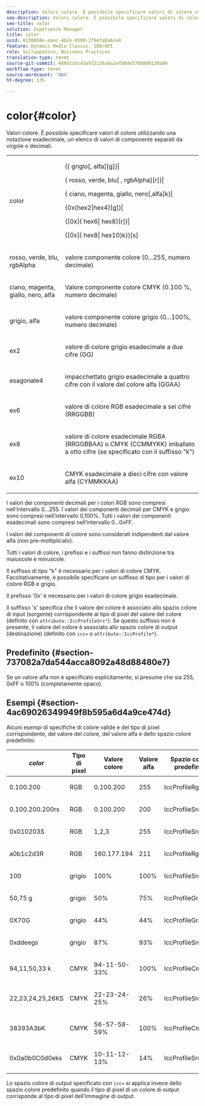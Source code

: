 ```yaml
---
description: Valori colore. È possibile specificare valori di colore utilizzando una notazione esadecimale, un elenco di valori di componente separati da virgole o decimali.
seo-description: Valori colore. È possibile specificare valori di colore utilizzando una notazione esadecimale, un elenco di valori di componente separati da virgole o decimali.
seo-title: color
solution: Experience Manager
title: color
uuid: 61308b8e-eaac-4b2e-8500-2f9efa8a6ce8
feature: Dynamic Media Classic, SDK/API
role: Sviluppatore, Business Practices
translation-type: tm+mt
source-git-commit: 469d1a5c43a972116a8a2efb0de5708800130a99
workflow-type: tm+mt
source-wordcount: '464'
ht-degree: 13%

---
```



# color{#color}

Valori colore. È possibile specificare valori di colore utilizzando una notazione esadecimale, un elenco di valori di componente separati da virgole o decimali.

<table id="simpletable_9EBE66066E854ABE978F8F7ADC66BDE3"> 
 <tr class="strow"> 
  <td class="stentry"> <p><span class="codeph"> <span class="varname"> color</span> </span> </p></td> 
  <td class="stentry"> <p> <span class="codeph">{{<span class="varname"> grigio</span>[,<span class="varname"> alfa</span>][g]}|</span> </p> <p> <span class="codeph"> {<span class="varname"> rosso</span>, <span class="varname"> verde</span>, <span class="varname"> blu</span>[ ,<span class="varname"> rgbAlpha</span>][r]}|</span> </p> <p> <span class="codeph"> {<span class="varname"> ciano</span>,  <span class="varname"> magenta</span>,  <span class="varname"> giallo</span>,  <span class="varname"> nero</span>[,alfa]k}|</span> </p> <p> <span class="codeph"> {0x{hex2|hex4}[g]}|</span> </p> <p> <span class="codeph">{[0x]{<span class="varname"> hex6</span>|<span class="varname"> hex8</span>}[r]}|</span> </p> <p> <span class="codeph"> {[0x]{<span class="varname"> hex8</span>|<span class="varname"> hex10</span>}k}}[s]</span> </p> </td> 
 </tr> 
 <tr class="strow"> 
  <td class="stentry"> <p><span class="codeph"> <span class="varname"> rosso</span>,  <span class="varname"> verde</span>,  <span class="varname"> blu</span>,  <span class="varname"> rgbAlpha</span></span> </p> </td> 
  <td class="stentry"> <p>valore componente colore (0...255, numero decimale) </p> </td> 
 </tr> 
 <tr class="strow"> 
  <td class="stentry"> <p><span class="codeph"> <span class="varname"> ciano</span>,  <span class="varname"> magenta</span>,  <span class="varname"> giallo</span>,  <span class="varname"> nero</span>,  <span class="varname"> alfa</span></span> </p></td> 
  <td class="stentry"> <p>Valore componente colore CMYK (0.100 %, numero decimale) </p></td> 
 </tr> 
 <tr class="strow"> 
  <td class="stentry"> <p><span class="codeph"> <span class="varname"> grigio</span>,  <span class="varname"> alfa</span></span> </p> </td> 
  <td class="stentry"> <p>valore componente colore grigio (0...100%, numero decimale) </p> </td> 
 </tr> 
 <tr class="strow"> 
  <td class="stentry"> <p><span class="codeph"> <span class="varname"> ex2</span> </span> </p></td> 
  <td class="stentry"> <p>valore di colore grigio esadecimale a due cifre (GG) </p></td> 
 </tr> 
 <tr class="strow"> 
  <td class="stentry"> <p><span class="codeph"> <span class="varname"> esagonale4</span> </span> </p> </td> 
  <td class="stentry"> <p>impacchettato grigio esadecimale a quattro cifre con il valore del colore alfa (GGAA) </p> </td> 
 </tr> 
 <tr class="strow"> 
  <td class="stentry"> <p><span class="codeph"> <span class="varname"> ex6</span> </span> </p> </td> 
  <td class="stentry"> <p>valore di colore RGB esadecimale a sei cifre (RRGGBB) </p></td> 
 </tr> 
 <tr class="strow"> 
  <td class="stentry"> <p><span class="codeph"> <span class="varname"> ex8</span> </span> </p> </td> 
  <td class="stentry"> <p>valore di colore esadecimale RGBA (RRGGBBAA) o CMYK (CCMMYKK) imballato a otto cifre (se specificato con il suffisso "k") </p></td> 
 </tr> 
 <tr class="strow"> 
  <td class="stentry"> <p><span class="codeph"> <span class="varname"> ex10</span> </span> </p></td> 
  <td class="stentry"> <p>CMYK esadecimale a dieci cifre con valore alfa (CYMMKKAA) </p> </td> 
 </tr> 
</table>

I valori dei componenti decimali per i colori RGB sono compresi nell’intervallo 0...255. I valori dei componenti decimali per CMYK e grigio sono compresi nell’intervallo 0,100%. Tutti i valori dei componenti esadecimali sono compresi nell’intervallo 0...0xFF.

I valori dei componenti di colore sono considerati indipendenti dal valore alfa (non pre-moltiplicato).

Tutti i valori di colore, i prefissi e i suffissi non fanno distinzione tra maiuscole e minuscole.

Il suffisso di tipo &quot;k&quot; è necessario per i valori di colore CMYK. Facoltativamente, è possibile specificare un suffisso di tipo per i valori di colore RGB e grigio.

Il prefisso &#39;0x&#39; è necessario per i valori di colore grigio esadecimale.

Il suffisso &#39;s&#39; specifica che il valore del colore è associato allo spazio colore di input (sorgente) corrispondente al tipo di pixel del valore del colore (definito con `attribute::IccProfileSrc*`). Se questo suffisso non è presente, il valore del colore è associato allo spazio colore di output (destinazione) (definito con `icc=` o `attribute::IccProfile*`).

## Predefinito {#section-737082a7da544acca8092a48d88480e7}

Se un valore alfa non è specificato esplicitamente, si presume che sia 255, 0xFF o 100% (completamente opaco).

## Esempi {#section-4ac69026349949f8b595a6d4a9ce474d}

Alcuni esempi di specifiche di colore valide e del tipo di pixel corrispondente, del valore del colore, del valore alfa e dello spazio colore predefinito:

<table id="table_1539E74A1EC545F1B5398D86A27079D1"> 
 <thead> 
  <tr> 
   <th class="entry"> <b> <i>color</i> </b> </th> 
   <th class="entry"> <b>Tipo di pixel</b> </th> 
   <th class="entry"> <b>Valore colore</b> </th> 
   <th class="entry"> <b>Valore alfa</b> </th> 
   <th class="entry"> <b>Spazio colore predefinito  </b> </th> 
  </tr> 
 </thead>
 <tbody> 
  <tr> 
   <td> <p>0.100.200 </p> </td> 
   <td> <p>RGB </p> </td> 
   <td> <p>0.100.200 </p> </td> 
   <td> <p>255 </p> </td> 
   <td> <p> <span class="codeph"> IccProfileRgb</span> </p> </td> 
  </tr> 
  <tr> 
   <td> <p>0.100.200.200rs </p> </td> 
   <td> <p>RGB </p> </td> 
   <td> <p>0.100.200 </p> </td> 
   <td> <p>200 </p> </td> 
   <td> <p> <span class="codeph"> IccProfileSrcRgb</span> </p> </td> 
  </tr> 
  <tr> 
   <td> <p>0x010203S </p> </td> 
   <td> <p>RGB </p> </td> 
   <td> <p>1,2,3 </p> </td> 
   <td> <p>255 </p> </td> 
   <td> <p> <span class="codeph"> IccProfileSrcRgb</span> </p> </td> 
  </tr> 
  <tr> 
   <td> <p>a0b1c2d3R </p> </td> 
   <td> <p>RGB </p> </td> 
   <td> <p>160.177.194 </p> </td> 
   <td> <p>211 </p> </td> 
   <td> <p> <span class="codeph"> IccProfileRgb</span> </p> </td> 
  </tr> 
  <tr> 
   <td> <p>100 </p> </td> 
   <td> <p>grigio </p> </td> 
   <td> <p>100% </p> </td> 
   <td> <p>100% </p> </td> 
   <td> <p> <span class="codeph"> IccProfileSrcGray</span> </p> </td> 
  </tr> 
  <tr> 
   <td> <p>50,75 g </p> </td> 
   <td> <p>grigio </p> </td> 
   <td> <p>50% </p> </td> 
   <td> <p>75% </p> </td> 
   <td> <p> <span class="codeph"> IccProfileGray</span> </p> </td> 
  </tr> 
  <tr> 
   <td> <p>0X70G </p> </td> 
   <td> <p>grigio </p> </td> 
   <td> <p>44% </p> </td> 
   <td> <p>44% </p> </td> 
   <td> <p> <span class="codeph"> IccProfileGray</span> </p> </td> 
  </tr> 
  <tr> 
   <td> <p>0xddeegs </p> </td> 
   <td> <p>grigio </p> </td> 
   <td> <p>87% </p> </td> 
   <td> <p>93% </p> </td> 
   <td> <p> <span class="codeph"> IccProfileSrcGray  </span> </p> </td> 
  </tr> 
  <tr> 
   <td> <p>94,11,50,33 k </p> </td> 
   <td> <p>CMYK </p> </td> 
   <td> <p>94-11-50-33% </p> </td> 
   <td> <p>100% </p> </td> 
   <td> <p> <span class="codeph"> IccProfileCmyk</span> </p> </td> 
  </tr> 
  <tr> 
   <td> <p>22,23,24,25,26KS </p> </td> 
   <td> <p>CMYK </p> </td> 
   <td> <p>22-23-24-25% </p> </td> 
   <td> <p>26% </p> </td> 
   <td> <p> <span class="codeph"> IccProfileSrcCmyk</span> </p> </td> 
  </tr> 
  <tr> 
   <td> <p>38393A3bK </p> </td> 
   <td> <p>CMYK </p> </td> 
   <td> <p>56-57-58-59% </p> </td> 
   <td> <p>100% </p> </td> 
   <td> <p> <span class="codeph"> IccProfileCmyk</span> </p> </td> 
  </tr> 
  <tr> 
   <td> <p>0x0a0b0C0d0eks </p> </td> 
   <td> <p>CMYK </p> </td> 
   <td> <p>10-11-12-13% </p> </td> 
   <td> <p>14% </p> </td> 
   <td> <p> <span class="codeph"> IccProfileSrcCmyk</span> </p> </td> 
  </tr> 
 </tbody> 
</table>

Lo spazio colore di output specificato con `icc=` si applica invece dello spazio colore predefinito quando il tipo di pixel di un colore di output corrisponde al tipo di pixel dell&#39;immagine di output.
